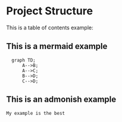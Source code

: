 # Project Structure

This is a table of contents example:

<!-- toc -->

## This is a mermaid example

```mermaid
  graph TD;
      A-->B;
      A-->C;
      B-->D;
      C-->D;
```


## This is an admonish example


```admonish example
My example is the best
```
